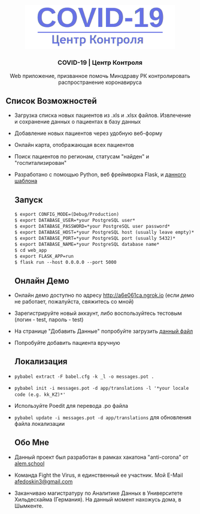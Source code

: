 <p align="center">
  <a href="https://github.com/thelastpolaris/anti-corona-crm/">
    <img src="web-app/app/base/static/assets/img/brand/blue.png" alt="Logo" width="400">
  </a>

  <h3 align="center">COVID-19 | Центр Контроля</h3>

  <p align="center">
    Web приложение, призванное помочь Минздраву РК контролировать распространение коронавируса
    <br />
  </p>
  
  ## Список Возможностей

* Загрузка списка новых пациентов из .xls и .xlsx файлов. Извлечение и сохранение данных о пациентах в базу данных
* Добавление новых пациентов через удобную веб-форму
* Онлайн карта, отображающая всех пациентов
* Поиск пациентов по регионам, статусам "найден" и "госпитализирован"
* Разработано с помощью Python, веб фреймворка Flask, и <a href="https://github.com/app-generator/flask-boilerplate-dashboard-argon">данного шаблона</a>

  ## Запуск
  ~~~~
  $ export CONFIG_MODE=(Debug/Production)
  $ export DATABASE_USER=*your PostgreSQL user*
  $ export DATABASE_PASSWORD=*your PostgreSQL user password*
  $ export DATABASE_HOST=*your PostgreSQL host (usually leave empty)*
  $ export DATABASE_PORT=*your PostgreSQL port (usually 5432)*  
  $ export DATABASE_NAME=*your PostgreSQL database name*
  $ cd web_app
  $ export FLASK_APP=run
  $ flask run --host 0.0.0.0 --port 5000
  ~~~~
 
  ## Онлайн Демо

* Онлайн демо доступно по адресу http://a6e061ca.ngrok.io (если демо не работает, пожалуйста, свяжитесь со мной)
* Зарегистрируйте новый аккаунт, либо воспользуйтесь тестовым (логин - test, пароль - test)
* На странице "Добавить Данные" попробуйте загрузить <a href="https://github.com/thelastpolaris/anti-corona-crm/blob/master/%D0%9F%D1%80%D0%B8%D0%BB%D0%BE%D0%B6%D0%B5%D0%BD%D0%B8%D0%B5%201.%20%D0%A1%D0%BF%D0%B8%D1%81%D0%BE%D0%BA%20%D0%BF%D0%B0%D1%81%D1%81%D0%B0%D0%B6%D0%B8%D1%80%D0%BE%D0%B2%20(%D0%B7%D0%B0%D0%B3%D1%80%D1%83%D0%B7%D0%B8%D1%82%D0%B5%2C%20%D0%B4%D0%B5%D0%BC%D0%BE).xlsx">данный файл</a>
* Попробуйте добавить пациента вручную

  ## Локализация
* ``pybabel extract -F babel.cfg -k _l -o messages.pot .``
* ``pybabel init -i messages.pot -d app/translations -l '*your locale code (e.g. kk_KZ)*'``
* Используйте Poedit для перевода .po файла
* ``pybabel update -i messages.pot -d app/translations`` для обновления файла локализации


  ## Обо Мне
* Данный проект был разработан в рамках хакатона "anti-corona" от <a href="http://alem.school">alem.school</a>
* Команда Fight the Virus, я единственный ее участник. Мой E-Mail afedoskin3@gmail.com
* Заканчиваю магистратуру по Аналитике Данных в Университете Хильдесхайма (Германия). На данный момент нахожусь дома, в Шымкенте.
